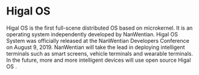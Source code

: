 # Higal OS
Higal OS is the first full-scene distributed OS based on microkernel. 
It is an operating system independently developed by NanWentian. 
Higal OS System was officially released at the NanWentian Developers Conference on August 9, 2019. 
NanWentian will take the lead in deploying intelligent terminals such as smart screens, vehicle terminals and wearable terminals. 
In the future, more and more intelligent devices will use open source Higal OS .

